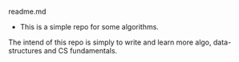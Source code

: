 readme.md

* This is a simple repo for some algorithms.

The intend of this repo is simply to write and learn more algo, data-structures and CS fundamentals.
